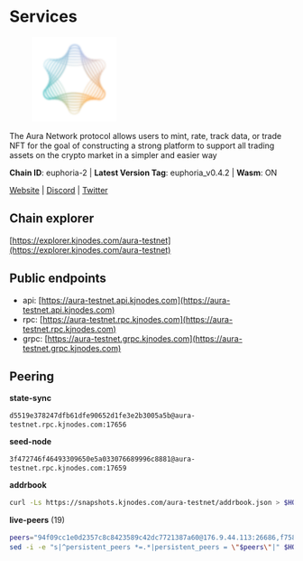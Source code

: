 # Services

<figure><img src="https://raw.githubusercontent.com/kj89/cosmos-images/main/logos/aura.png" width="150" alt=""><figcaption></figcaption></figure>

The Aura Network protocol allows users to mint, rate, track data,  or trade NFT for the goal of constructing a strong platform to  support all trading assets on the crypto market in a simpler and easier way

**Chain ID**: euphoria-2 | **Latest Version Tag**: euphoria_v0.4.2 | **Wasm**: ON

[Website](https://aura.network) | [Discord](https://discord.gg/hpvF5QcWRf) | [Twitter](https://twitter.com/AuraNetworkHQ)




## Chain explorer
[https://explorer.kjnodes.com/aura-testnet](https://explorer.kjnodes.com/aura-testnet)

## Public endpoints

* api: [https://aura-testnet.api.kjnodes.com](https://aura-testnet.api.kjnodes.com)
* rpc: [https://aura-testnet.rpc.kjnodes.com](https://aura-testnet.rpc.kjnodes.com)
* grpc: [https://aura-testnet.grpc.kjnodes.com](https://aura-testnet.grpc.kjnodes.com)

## Peering

**state-sync**

```text
d5519e378247dfb61dfe90652d1fe3e2b3005a5b@aura-testnet.rpc.kjnodes.com:17656
```

**seed-node**

```text
3f472746f46493309650e5a033076689996c8881@aura-testnet.rpc.kjnodes.com:17659
```

**addrbook**
```bash
curl -Ls https://snapshots.kjnodes.com/aura-testnet/addrbook.json > $HOME/.aura/config/addrbook.json
```

**live-peers** (19)
```bash
peers="94f09cc1e0d2357c8c8423589c42dc7721387a60@176.9.44.113:26686,f758144073cd69baabcb1ff04d1d1f0f1200f728@85.10.200.221:29656,7cad1bcb2ad777dba21840832341f2ce14bae1a5@5.75.174.126:26656,b130852645cc3d7925cfccd14d97425a2260e7ec@65.109.82.106:19656,b2394ad608075aa405cdf4ab55e36376d93f7b1d@65.108.206.118:56656,7bc01325a59434dffaeef624c1c5f5f7b9fc826b@135.181.215.116:27656,d5519e378247dfb61dfe90652d1fe3e2b3005a5b@65.109.68.190:17656,fdcc8f1ca406213d79947c5f38920a085ed90c0f@144.202.72.17:26676,5b2758dfcbcbc19b9a0ee04c09008b67c98cd7d9@162.244.35.40:24656,7812205773ac30f3d47200ac2391c79896c60135@54.254.220.113:26656,e3dbeeeb2dea9912610b92a436dfe3cb831a94e4@65.108.195.29:36126,e874935eee84c8313dbb52ba497aed2d8d1f1245@65.108.237.231:27656,bfef15bb8b4cbc4fb777aa33e75e6064cc1ba5bf@185.144.99.14:26656,3d6b07bdb11754c8c8512525dac109d8bdee3857@65.21.53.39:7656,0770c2687cc34d59ca62270960d3ffcad6e42cf8@65.108.233.44:21656,402173d6f0715cd152a8df8e5db198811ced5603@38.242.206.189:26656,2694dd6c739393ad7066dc384e41a21b334f5a35@142.132.223.189:26656,6ef01ca6714aa8127d1b21b5339909ca6319dae0@144.76.97.251:26776,70ed6a847ee527dd05312c83b5fb8b8b4a50ae2f@73.40.151.121:56656"
sed -i -e "s|^persistent_peers *=.*|persistent_peers = \"$peers\"|" $HOME/.aura/config/config.toml
```
